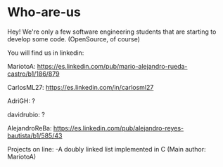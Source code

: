 # Who-are-us

Hey!
We're only a few software engineering students that are starting to develop some code. (OpenSource, of course)

You will find us in linkedin:

MariotoA: https://es.linkedin.com/pub/mario-alejandro-rueda-castro/b1/186/879

CarlosML27: https://es.linkedin.com/in/carlosml27

AdriGH: ?

davidrubio: ?

AlejandroReBa: https://es.linkedin.com/pub/alejandro-reyes-bautista/b1/585/43



Projects on line:
-A doubly linked list implemented in C (Main author: MariotoA)


